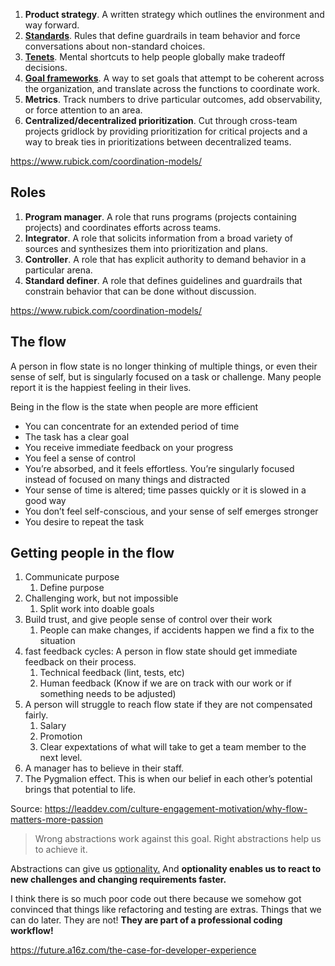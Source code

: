 1. **Product strategy**. A written strategy which outlines the environment and way forward.
2. **[Standards](https://www.rubick.com/exploration-and-exploitation-in-technical-standards/)**. Rules that define guardrails in team behavior and force conversations about non-standard choices.
3. **[Tenets](https://www.rubick.com/tenets-for-faster-decisionmaking/)**. Mental shortcuts to help people globally make tradeoff decisions.
4. **[Goal frameworks](https://www.rubick.com/advice-for-using-goal-frameworks/)**. A way to set goals that attempt to be coherent across the organization, and translate across the functions to coordinate work.
5. **Metrics**. Track numbers to drive particular outcomes, add observability, or force attention to an area.
6. **Centralized/decentralized prioritization**. Cut through cross-team projects gridlock by providing prioritization for critical projects and a way to break ties in prioritizations between decentralized teams.

<https://www.rubick.com/coordination-models/>

## Roles

1. **Program manager**. A role that runs programs (projects containing projects) and coordinates efforts across teams.
2. **Integrator**. A role that solicits information from a broad variety of sources and synthesizes them into prioritization and plans.
3. **Controller**. A role that has explicit authority to demand behavior in a particular arena.
4. **Standard definer**. A role that defines guidelines and guardrails that constrain behavior that can be done without discussion.

<https://www.rubick.com/coordination-models/>



## The flow

A person in flow state is no longer thinking of multiple things, or even their sense of self, but is singularly focused on a task or challenge. Many people report it is the happiest feeling in their lives.

Being in the flow is the state when people are more efficient

* You can concentrate for an extended period of time
* The task has a clear goal
* You receive immediate feedback on your progress
* You feel a sense of control
* You’re absorbed, and it feels effortless. You’re singularly focused instead of focused on many things and distracted
* Your sense of time is altered; time passes quickly or it is slowed in a good way
* You don’t feel self-conscious, and your sense of self emerges stronger
* You desire to repeat the task

## Getting people in the flow

1. Communicate purpose
   1. Define purpose
2. Challenging work, but not impossible
   1. Split work into doable goals
3. Build trust, and give people sense of control over their work
   1. People can make changes, if accidents happen we find a fix to the situation
4. fast feedback cycles: A person in flow state should get immediate feedback on their process. 
   1. Technical feedback (lint, tests, etc)
   2. Human feedback (Know if we are on track with our work or if something needs to be adjusted)
5. A person will struggle to reach flow state if they are not compensated fairly.
   1. Salary
   2. Promotion
   3. Clear expextations of what will take to get a team member to the next level.
6.  A manager has to believe in their staff. 
   1. The Pygmalion effect. This is when our belief in each other’s potential brings that potential to life. 



Source: <https://leaddev.com/culture-engagement-motivation/why-flow-matters-more-passion>


> Wrong abstractions work against this goal. Right abstractions help us to achieve it.

Abstractions can give us [optionality.](https://email.mg2.substack.com/c/eJwlkEGOhCAQRU_TLA0FIrpgMZu5hkEolQwCAewe5_RDtwkpoCqVn_eMrrjFfKkUSyXvMtcroQr4Kh5rxUzOgnl2VvVi5FRIIO1pYRQjcWVeM-KhnVc1n0jSuXhndHUxfDYGzkcgu-qBriCERMlNz8U6TZQudh1WKQRndrqD9WkdBoMKn5ivGJB4tdeayoN_Pdh3O1VfPuaEOpcYugNbK6Z3mvauXu1HnGKUAQAFKtkgho51Rk89crDLChMCYrf_LuHP9Nujp8fGunIupWrz05l4kKz26HWbWB0cev3UHnP8jBrc3O7jDC1rxqAXj_bmrre-j4l5w4C5abWzrgoGLqSAAaaxFzfmWwznUrKmsmXb2LaCeuFiG_dvaoCY_wG4m4pH) And **optionality enables us to react to new challenges and changing requirements faster.**

I think there is so much poor code out there because we somehow got convinced that things like refactoring and testing are extras. Things that we can do later. They are not! **They are part of a professional coding workflow!**

<https://future.a16z.com/the-case-for-developer-experience>